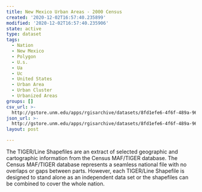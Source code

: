 ```yaml
---
title: New Mexico Urban Areas - 2000 Census
created: '2020-12-02T16:57:40.235899'
modified: '2020-12-02T16:57:40.235906'
state: active
type: dataset
tags:
  - Nation
  - New Mexico
  - Polygon
  - U.s.
  - Ua
  - Uc
  - United States
  - Urban Area
  - Urban Cluster
  - Urbanized Areas
groups: []
csv_url: >-
  http://gstore.unm.edu/apps/rgisarchive/datasets/8fd1efe6-4f6f-489a-96f7-0aec02c51810/tl_2008_nm_uac00shp.derived.csv
json_url: >-
  http://gstore.unm.edu/apps/rgisarchive/datasets/8fd1efe6-4f6f-489a-96f7-0aec02c51810/tl_2008_nm_uac00shp.derived.json
layout: post

---
```

The TIGER/Line Shapefiles are an extract of selected geographic and cartographic information from the Census MAF/TIGER database.  The Census MAF/TIGER database represents a seamless national file with no overlaps or gaps between parts.  However, each TIGER/Line Shapefile is designed to stand alone as an independent data set or the shapefiles can be combined to cover the whole nation.

